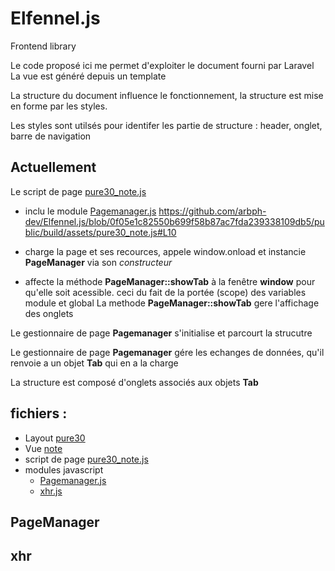# Elfennel.js
Frontend library

Le code proposé ici me permet d'exploiter le document fourni par Laravel 
La vue est généré depuis un template

La structure du document influence le fonctionnement, la structure est mise en forme par les styles.

Les styles sont utilsés pour identifer les partie de structure : header, onglet, barre de navigation


## Actuellement

Le script de page [pure30_note.js](./html/pure30_note.js) 

- inclu le module [Pagemanager.js](./public/build/assets/modules/PageManager.js)
https://github.com/arbph-dev/Elfennel.js/blob/0f05e1c82550b699f58b87ac7fda239338109db5/public/build/assets/pure30_note.js#L10

- charge la page et ses recources, appele window.onload et instancie **PageManager** via son *constructeur*

- affecte la méthode **PageManager::showTab** à la fenêtre **window** pour qu'elle soit acessible.
ceci du fait de la portée (scope) des variables module et global
La methode **PageManager::showTab** gere l'affichage des onglets 


Le gestionnaire de page **Pagemanager** s'initialise et parcourt la strucutre

Le gestionnaire de page **Pagemanager**  gére les echanges de données, qu'il renvoie a un objet **Tab** qui en a la charge

La structure est composé d'onglets associés aux objets **Tab**





## fichiers : 
- Layout
  [pure30](./resources/views/layouts/pure30.blade.php)
- Vue
  [note](./resources/views/note.blade.php)
- script de page
  [pure30_note.js](./public/build/assets/pure30_note.js)
- modules javascript
  - [Pagemanager.js](./public/build/assets/modules/PageManager.js)
  - [xhr.js](./public/build/assets/modules/xhr.js)




## PageManager
## xhr
